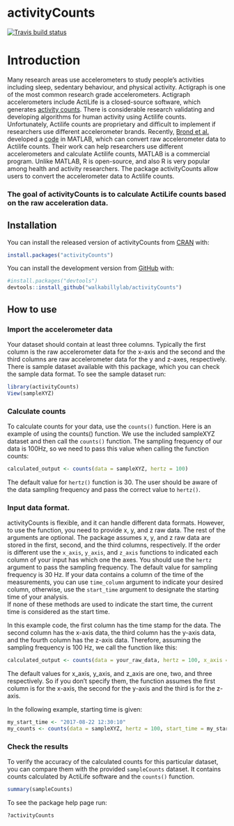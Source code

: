 
<!-- README.md is generated from README.Rmd. Please edit that file -->

# activityCounts

<!-- badges: start -->

[![Travis build
status](https://travis-ci.org/walkabillylab/activityCounts.svg?branch=master)](https://travis-ci.org/walkabillylab/activityCounts)
<!-- badges: end -->

# Introduction

Many research areas use accelerometers to study people’s activities
including sleep, sedentary behaviour, and physical activity. Actigraph
is one of the most common research grade accelerometers. Actigraph
accelerometers include ActiLife is a closed-source software, which
generates [activity
counts](https://s3.amazonaws.com/actigraphcorp.com/wp-content/uploads/2017/11/26205758/ActiGraph-White-Paper_What-is-a-Count_.pdf).
There is considerable research validating and developing algorithms for
human activity using Actilife counts. Unfortunately, Actilife counts are
proprietary and difficult to implement if researchers use different
accelerometer brands. Recently, [Brond et
al.](https://www.ncbi.nlm.nih.gov/pubmed/28604558) developed a
[code](https://github.com/jbrond/ActigraphCounts) in MATLAB, which can
convert raw accelerometer data to Actilife counts. Their work can help
researchers use different accelerometers and calculate Actilife counts,
MATLAB is a commercial program. Unlike MATLAB, R is open-source, and
also R is very popular among health and activity researchers. The
package activityCounts allow users to convert the accelerometer data to
Actilife
counts.

### The goal of activityCounts is to calculate ActiLife counts based on the raw acceleration data.

## Installation

You can install the released version of activityCounts from
[CRAN](https://CRAN.R-project.org) with:

``` r
install.packages("activityCounts")
```

You can install the development version from
[GitHub](https://github.com/walkabillylab/activityCounts) with:

``` r
#install.packages("devtools")
devtools::install_github("walkabillylab/activityCounts")
```

## How to use

### Import the accelerometer data

Your dataset should contain at least three columns. Typically the first
column is the raw accelerometer data for the x-axis and the second and
the third columns are raw accelerometer data for the y and z-axes,
respectively. There is sample dataset available with this package, which
you can check the sample data format. To see the sample dataset run:

``` r
library(activityCounts)
View(sampleXYZ)
```

### Calculate counts

To calculate counts for your data, use the `counts()` function. Here is
an example of using the counts() function. We use the included sampleXYZ
dataset and then call the `counts()` function. The sampling frequency of
our data is 100Hz, so we need to pass this value when calling the
function counts:

``` r
calculated_output <- counts(data = sampleXYZ, hertz = 100)
```

The default value for `hertz()` function is 30. The user should be aware
of the data sampling frequency and pass the correct value to `hertz()`.

### Input data format.

activityCounts is flexible, and it can handle different data formats.
However, to use the function, you need to provide x, y, and z raw data.
The rest of the arguments are optional. The package assumes x, y, and z
raw data are stored in the first, second, and the third columns,
respectively. If the order is different use the `x_axis`, `y_axis`, and
`z_axis` functions to indicated each column of your input has which one
the axes. You should use the `hertz` argument to pass the sampling
frequency. The default value for sampling frequency is 30 Hz. If your
data contains a column of the time of the measurements, you can use
`time_column` argument to indicate your desired column, otherwise, use
the `start_time` argument to designate the starting time of your
analysis.<br> If none of these methods are used to indicate the start
time, the current time is considered as the start time.

In this example code, the first column has the time stamp for the data.
The second column has the x-axis data, the third column has the y-axis
data, and the fourth column has the z-axis data. Therefore, assuming the
sampling frequency is 100 Hz, we call the function like
this:

``` r
calculated_output <- counts(data = your_raw_data, hertz = 100, x_axis = 2, y_axis = 3, z_axis = 4)
```

The default values for x\_axis, y\_axis, and z\_axis are one, two, and
three respectively. So if you don’t specify them, the function assumes
the first column is for the x-axis, the second for the y-axis and the
third is for the z-axis.

In the following example, starting time is given:

``` r
my_start_time <- "2017-08-22 12:30:10"
my_counts <- counts(data = sampleXYZ, hertz = 100, start_time = my_start_time)
```

### Check the results

To verify the accuracy of the calculated counts for this particular
dataset, you can compare them with the provided `sampleCounts` dataset.
It contains counts calculated by ActiLife software and the `counts()`
function.

``` r
summary(sampleCounts)
```

To see the package help page run:

``` r
?activityCounts
```

